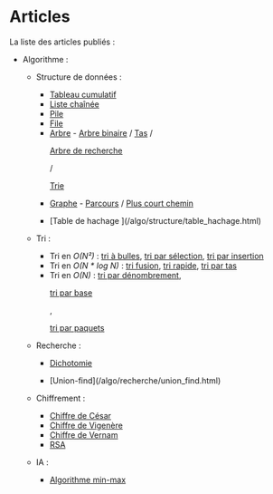 Articles
========


La liste des articles publiés :

- Algorithme :

    - Structure de données :

         - [Tableau cumulatif](/algo/structure/tableau_cumulatif.html)
         - [Liste chaînée](/algo/structure/liste_chainee.html)
         - [Pile](/algo/structure/pile.html)
         - [File](/algo/structure/file.html)
         - [Arbre](/algo/structure/arbre.html) - [Arbre binaire](/algo/structure/arbre/arbre_binaire.html) / [Tas](/algo/structure/arbre/tas.html) / <p class="non_publie"><span>[Arbre de recherche](/algo/structure/arbre/arbre_recherche.html)</span></p> / <p class="non_publie"><span>[Trie](/algo/structure/arbre/trie.html)<br></span></p>
         - [Graphe](/algo/structure/graphe.html) - [Parcours](/algo/structure/graphe/parcours.html) / [Plus court chemin](/algo/structure/graphe/plus_court_chemin.html)
         - <p class="non_publie"><span>[Table de hachage ](/algo/structure/table_hachage.html)<br></span></p>

    - Tri :

         - Tri en *O(N²)* : [tri à bulles](/algo/tri/tri_bulles.html), [tri par sélection](/algo/tri/tri_selection.html), [tri par insertion](/algo/tri/tri_insertion.html)
         - Tri en *O(N \* log N)* : [tri fusion](/algo/tri/tri_fusion.html), [tri rapide](/algo/tri/tri_rapide.html), [tri par tas](/algo/tri/tri_tas.html)
         - Tri en *O(N)* : [tri par dénombrement](/algo/tri/tri_denombrement.html), <p class="non_publie"><span>[tri par base](/algo/tri/tri_base.html)</span></p>, <p class="non_publie"><span>[tri par paquets](/algo/tri/tri_paquets.html)<br></span></p>

    - Recherche :

         - [Dichotomie](/algo/recherche/dichotomie.html)
         - <p class="non_publie"><span>[Union-find](/algo/recherche/union_find.html)<br></span></p>

    - Chiffrement :

         - [Chiffre de César](/algo/chiffrement/chiffre_cesar.html)
         - [Chiffre de Vigenère](/algo/chiffrement/chiffre_vigenere.html)
         - [Chiffre de Vernam](/algo/chiffrement/chiffre_vernam.html)
         - [RSA](/algo/chiffrement/rsa.html)

    - IA :

         - [Algorithme min-max](/algo/ia/minmax.html)

